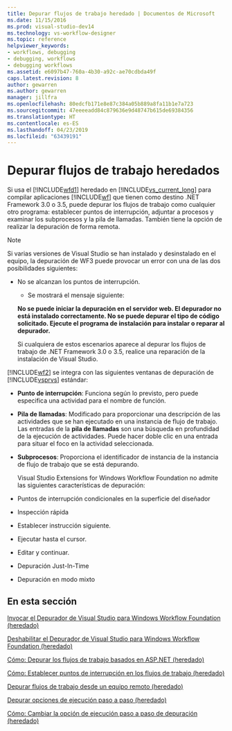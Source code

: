 ```yaml
---
title: Depurar flujos de trabajo heredado | Documentos de Microsoft
ms.date: 11/15/2016
ms.prod: visual-studio-dev14
ms.technology: vs-workflow-designer
ms.topic: reference
helpviewer_keywords:
- workflows, debugging
- debugging, workflows
- debugging workflows
ms.assetid: e6097b47-760a-4b30-a92c-ae70cdbda49f
caps.latest.revision: 8
author: gewarren
ms.author: gewarren
manager: jillfra
ms.openlocfilehash: 80edcfb171e8e87c384a05b889a8fa11b1e7a723
ms.sourcegitcommit: 47eeeeadd84c879636e9d48747b615de69384356
ms.translationtype: HT
ms.contentlocale: es-ES
ms.lasthandoff: 04/23/2019
ms.locfileid: "63439191"
---
```

# <a name="debugging-legacy-workflows"></a>Depurar flujos de trabajo heredados
Si usa el [!INCLUDE[wfd1](../includes/wfd1-md.md)] heredado en [!INCLUDE[vs_current_long](../includes/vs-current-long-md.md)] para compilar aplicaciones [!INCLUDE[wf](../includes/wf-md.md)] que tienen como destino .NET Framework 3.0 o 3.5, puede depurar los flujos de trabajo como cualquier otro programa: establecer puntos de interrupción, adjuntar a procesos y examinar los subprocesos y la pila de llamadas. También tiene la opción de realizar la depuración de forma remota.  
  
> [!NOTE]
> Si varias versiones de Visual Studio se han instalado y desinstalado en el equipo, la depuración de WF3 puede provocar un error con una de las dos posibilidades siguientes:  
> 
> - No se alcanzan los puntos de interrupción.  
>   - Se mostrará el mensaje siguiente:  
> 
>   **No se puede iniciar la depuración en el servidor web. El depurador no está instalado correctamente.  No se puede depurar el tipo de código solicitado.  Ejecute el programa de instalación para instalar o reparar al depurador.**  
> 
>   Si cualquiera de estos escenarios aparece al depurar los flujos de trabajo de .NET Framework 3.0 o 3.5, realice una reparación de la instalación de Visual Studio.  
  
 [!INCLUDE[wf2](../includes/wf2-md.md)] se integra con las siguientes ventanas de depuración de [!INCLUDE[vsprvs](../includes/vsprvs-md.md)] estándar:  
  
- **Punto de interrupción**: Funciona según lo previsto, pero puede especifica una actividad para el nombre de función.  
  
- **Pila de llamadas**: Modificado para proporcionar una descripción de las actividades que se han ejecutado en una instancia de flujo de trabajo. Las entradas de la **pila de llamadas** son una búsqueda en profundidad de la ejecución de actividades. Puede hacer doble clic en una entrada para situar el foco en la actividad seleccionada.  
  
- **Subprocesos**: Proporciona el identificador de instancia de la instancia de flujo de trabajo que se está depurando.  
  
  Visual Studio Extensions for Windows Workflow Foundation no admite las siguientes características de depuración:  
  
- Puntos de interrupción condicionales en la superficie del diseñador  
  
- Inspección rápida  
  
- Establecer instrucción siguiente.  
  
- Ejecutar hasta el cursor.  
  
- Editar y continuar.  
  
- Depuración Just-In-Time  
  
- Depuración en modo mixto  
  
## <a name="in-this-section"></a>En esta sección  
 [Invocar el Depurador de Visual Studio para Windows Workflow Foundation (heredado)](../workflow-designer/invoking-the-visual-studio-debugger-for-windows-workflow-foundation-legacy.md)  
  
 [Deshabilitar el Depurador de Visual Studio para Windows Workflow Foundation (heredado)](../workflow-designer/disabling-the-visual-studio-debugger-for-windows-workflow-foundation-legacy.md)  
  
 [Cómo: Depurar los flujos de trabajo basados en ASP.NET (heredado)](../workflow-designer/how-to-debug-aspnet-based-workflows-legacy.md)  
  
 [Cómo: Establecer puntos de interrupción en los flujos de trabajo (heredado)](../workflow-designer/how-to-set-breakpoints-in-workflows-legacy.md)  
  
 [Depurar flujos de trabajo desde un equipo remoto (heredado)](../workflow-designer/debugging-workflows-from-a-remote-computer-legacy.md)  
  
 [Depurar opciones de ejecución paso a paso (heredado)](../workflow-designer/debug-stepping-options-legacy.md)  
  
 [Cómo: Cambiar la opción de ejecución paso a paso de depuración (heredado)](../workflow-designer/how-to-change-the-debug-stepping-option-legacy.md)